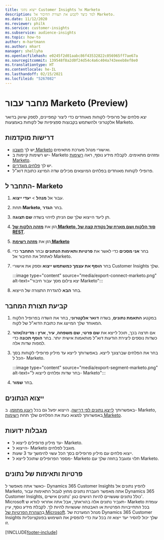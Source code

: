 ```yaml
---
title: ייצוא נתוני Customer Insights אל Marketo
description: למד כיצד לקבוע את תצורת החיבור אל Marketo.
ms.date: 11/12/2020
ms.reviewer: philk
ms.service: customer-insights
ms.subservice: audience-insights
ms.topic: how-to
author: m-hartmann
ms.author: mhart
manager: shellyha
ms.openlocfilehash: e0245f2d01aabc86f43532822c056965ff7ae67a
ms.sourcegitcommit: 139548f8a2d0f24d54c4a6c404a743eeeb8ef8e0
ms.translationtype: HT
ms.contentlocale: he-IL
ms.lasthandoff: 02/15/2021
ms.locfileid: "5267082"
---
```

# <a name="connector-for-marketo-preview"></a>מחבר עבור Marketo‏ (Preview)

יצא פלחים של פרופילי לקוחות מאוחדים כדי ליצור קמפיינים, לספק שיווק בדואר אלקטרוני ולהשתמש בקבוצות ספציפיות של לקוחות באמצעות Marketo​.

## <a name="prerequisites"></a>דרישות מוקדמות

-   יש לך [חשבון Marketo](https://login.marketo.com/) ואישורי מנהל מערכת מתאימים.
-   יש רשימות קיימות ב- Marketo ומזהים מתאימים. לקבלת מידע נוסף, ראה [רשימות Marketo](https://docs.marketo.com/display/public/DOCS/Understanding+Static+Lists).
-   יש לך [פלחים מוגדרים](segments.md).
-   פרופילי לקוחות מאוחדים בפלחים המיוצאים מכילים שדה המייצג כתובת דוא"ל.

## <a name="connect-to-marketo"></a>התחבר ל- Marketo

1. עבור אל **מנהל** > **יעדי ייצוא**.

1. תחת **Marketo**, בחר **הגדר**.

1. תן ליעד הייצוא שלך שם הניתן לזיהוי בשדה **שם תצוגה**.

1. הזן את **[מזהה הלקוח של Marketo, סוד הלקוח ושם מארח של נקודת קצה של REST](https://developers.marketo.com/rest-api/authentication/)**.

1. הזן את **[מזהה רשימת Marketo](https://docs.marketo.com/display/public/DOCS/Understanding+Static+Lists)** 

1. בחר **אני מסכים** כדי לאשר את **פרטיות ותאימות הנתונים** ובחר **התחבר** כדי לאתחל את החיבור אל Marketo.

1. בחר **הוסף את עצמך כמשתמש ייצוא** וספק את אישורי Customer Insights שלך.

   :::image type="content" source="media/export-connect-marketo.png" alt-text="יצא צילום מסך עבור חיבור Marketo":::

1. בחר **הבא** להגדרת התצורה של הייצוא.

## <a name="configure-the-connector"></a>קביעת תצורת המחבר

1. במקטע **התאמת נתונים**, בשדה **דואר אלקטרוני**, בחר את השדה בפרופיל הלקוח המאוחד שלך המייצג את כתובת הדוא"ל של לקוח. 

1. אם תרצה בכך, תוכל לייצא את **שם פרטי**, **שם משפחה**, **עיר**, **ארץ** ו **מדינה/אזור** כשדות נוספים ליצירת הודעות דוא"ל מותאמות אישית יותר. בחר **הוסף תכונה** כדי למפות שדות אלה.

1. בחר את הפלחים שברצונך לייצא. באפשרותך לייצא עד מיליון פרופילי לקוחות בסך הכל ל- Marketo.

   :::image type="content" source="media/export-segment-marketo.png" alt-text="בחר שדות ופלחים לייצוא ל- Marketo":::

1. בחר **שמור**.

## <a name="export-the-data"></a>ייצוא הנתונים

באפשרותך [לייצא נתונים לפי דרישה](export-destinations.md). הייצוא יפעל גם בכל [רענון מתוזמן](system.md#schedule-tab). ב- Marketo, באפשרותך למצוא כעת את הפלחים שלך תחת [רשימות Marketo](ttps://docs.marketo.com/display/public/DOCS/Understanding+Static+Lists).

## <a name="known-limitations"></a>מגבלות ידועות

- עד מיליון פרופילים לייצוא ל- Marketo.
- הייצוא ל- Marketo מוגבל לפלחים.
- ייצוא פלחים עם מיליון פרופילים בסך הכל עשוי להימשך עד 3 שעות. 
- מספר הפרופילים שתוכל לייצא ל- Marketo תלוי ומוגבל בחוזה שלך עם Marketo.

## <a name="data-privacy-and-compliance"></a>פרטיות ותאימות של נתונים

כאשר אתה מאפשר ל- Dynamics 365 Customer Insights להפיץ נתונים אל Marketo, אתה מאפשר העברת נתונים מחוץ לגבול התאימות עבור Dynamics 365 Customer Insights, כולל נתונים שעשויים להיות רגישים כגון 'נתונים אישיים'. Microsoft תעביר נתונים אלה בהוראתך, אבל אתה אחראי לוודא ש- Marketo עומדת בכל התחייבויות הפרטיות או האבטחה שעשויות להיות לך. לקבלת מידע נוסף, עיין ב[הצהרת הפרטיות של Microsoft](https://go.microsoft.com/fwlink/?linkid=396732).
מנהל המערכת של Dynamics 365 Customer Insights שלך יכול להסיר יעד ייצוא זה בכל עת כדי להפסיק את השימוש בפונקציונליות זו.


[!INCLUDE[footer-include](../includes/footer-banner.md)]